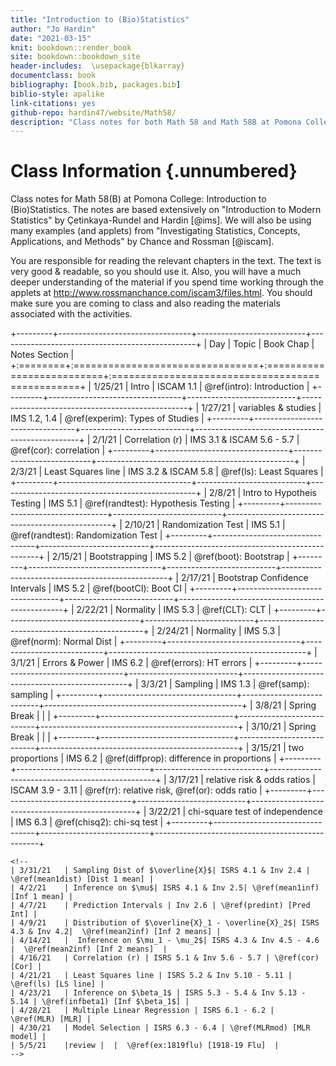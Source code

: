 ```yaml
---
title: "Introduction to (Bio)Statistics"
author: "Jo Hardin"
date: "2021-03-15"
knit: bookdown::render_book
site: bookdown::bookdown_site
header-includes:  \usepackage{blkarray}
documentclass: book
bibliography: [book.bib, packages.bib]
biblio-style: apalike
link-citations: yes
github-repo: hardin47/website/Math58/
description: "Class notes for both Math 58 and Math 58B at Pomona College: Introduction to Statistics and Introduction to Biostatistics.  The notes are based extensively on Introduction to Modern Statistics by Çetinkaya-Rundel and Hardin Investigating Statistical Concepts, Applications, and Methods by Chance and Rossman."
---
```


# Class Information {.unnumbered}

Class notes for Math 58(B) at Pomona College: Introduction to (Bio)Statistics. The notes are based extensively on "Introduction to Modern Statistics" by Çetinkaya-Rundel and Hardin [@ims]. We will also be using many examples (and applets) from "Investigating Statistics, Concepts, Applications, and Methods" by Chance and Rossman [@iscam].

You are responsible for reading the relevant chapters in the text. The text is very good & readable, so you should use it. Also, you will have a much deeper understanding of the material if you spend time working through the applets at <http://www.rossmanchance.com/iscam3/files.html>. You should make sure you are coming to class and also reading the materials associated with the activities.









+---------+---------------------------------+---------------------------+-------------------------------------------------+
| Day     | Topic                           | Book Chap                 | Notes Section                                   |
+:========+:================================+:==========================+:================================================+
| 1/25/21 | Intro                           | ISCAM 1.1                 | \@ref(intro): Introduction                      |
+---------+---------------------------------+---------------------------+-------------------------------------------------+
| 1/27/21 | variables & studies             | IMS 1.2, 1.4              | \@ref(experim): Types of Studies                |
+---------+---------------------------------+---------------------------+-------------------------------------------------+
| 2/1/21  | Correlation (r)                 | IMS 3.1 & ISCAM 5.6 - 5.7 | \@ref(cor): correlation                         |
+---------+---------------------------------+---------------------------+-------------------------------------------------+
| 2/3/21  | Least Squares line              | IMS 3.2 & ISCAM 5.8       | \@ref(ls): Least Squares                        |
+---------+---------------------------------+---------------------------+-------------------------------------------------+
| 2/8/21  | Intro to Hypotheis Testing      | IMS 5.1                   | \@ref(randtest): Hypothesis Testing             |
+---------+---------------------------------+---------------------------+-------------------------------------------------+
| 2/10/21 | Randomization Test              | IMS 5.1                   | \@ref(randtest): Randomization Test             |
+---------+---------------------------------+---------------------------+-------------------------------------------------+
| 2/15/21 | Bootstrapping                   | IMS 5.2                   | \@ref(boot): Bootstrap                          |
+---------+---------------------------------+---------------------------+-------------------------------------------------+
| 2/17/21 | Bootstrap Confidence Intervals  | IMS 5.2                   | \@ref(bootCI): Boot CI                          |
+---------+---------------------------------+---------------------------+-------------------------------------------------+
| 2/22/21 | Normality                       | IMS 5.3                   | \@ref(CLT): CLT                                 |
+---------+---------------------------------+---------------------------+-------------------------------------------------+
| 2/24/21 | Normality                       | IMS 5.3                   | \@ref(norm): Normal Dist                        |
+---------+---------------------------------+---------------------------+-------------------------------------------------+
| 3/1/21  | Errors & Power                  | IMS 6.2                   | \@ref(errors): HT errors                        |
+---------+---------------------------------+---------------------------+-------------------------------------------------+
| 3/3/21  | Sampling                        | IMS 1.3                   | \@ref(samp): sampling                           |
+---------+---------------------------------+---------------------------+-------------------------------------------------+
| 3/8/21  | Spring Break                    |                           |                                                 |
+---------+---------------------------------+---------------------------+-------------------------------------------------+
| 3/10/21 | Spring Break                    |                           |                                                 |
+---------+---------------------------------+---------------------------+-------------------------------------------------+
| 3/15/21 | two proportions                 | IMS 6.2                   | \@ref(diffprop): difference in proportions      |
+---------+---------------------------------+---------------------------+-------------------------------------------------+
| 3/17/21 | relative risk & odds ratios     | ISCAM 3.9 - 3.11          | \@ref(rr): relative risk, \@ref(or): odds ratio |
+---------+---------------------------------+---------------------------+-------------------------------------------------+
| 3/22/21 | chi-square test of independence | IMS 6.3                   | \@ref(chisq2): chi-sq test                      |
+---------+---------------------------------+---------------------------+-------------------------------------------------+

```{=html}
<!--
| 3/31/21   | Sampling Dist of $\overline{X}$| ISRS 4.1 & Inv 2.4 |   \@ref(mean1dist) [Dist 1 mean] |
| 4/2/21    | Inference on $\mu$| ISRS 4.1 & Inv 2.5| \@ref(mean1inf) [Inf 1 mean] |
| 4/7/21    | Prediction Intervals | Inv 2.6 | \@ref(predint) [Pred Int] |
| 4/9/21    | Distribution of $\overline{X}_1 - \overline{X}_2$| ISRS 4.3 & Inv 4.2|  \@ref(mean2inf) [Inf 2 means] |
| 4/14/21   |  Inference on $\mu_1 - \mu_2$| ISRS 4.3 & Inv 4.5 - 4.6 |  \@ref(mean2inf) [Inf 2 means]  |
| 4/16/21   | Correlation (r) | ISRS 5.1 & Inv 5.6 - 5.7 | \@ref(cor) [Cor] |
| 4/21/21   | Least Squares line | ISRS 5.2 & Inv 5.10 - 5.11 | \@ref(ls) [LS line] |
| 4/23/21   | Inference on $\beta_1$ | ISRS 5.3 - 5.4 & Inv 5.13 - 5.14 | \@ref(infbeta1) [Inf $\beta_1$] |
| 4/28/21   | Multiple Linear Regression | ISRS 6.1 - 6.2 |  \@ref(MLR) [MLR] |
| 4/30/21   | Model Selection | ISRS 6.3 - 6.4 | \@ref(MLRmod) [MLR model] |
| 5/5/21    |review |  |  \@ref(ex:1819flu) [1918-19 Flu]  |
-->
```
